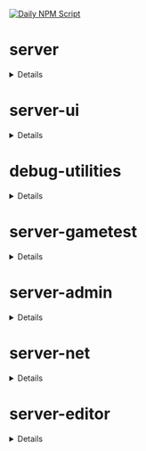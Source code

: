 [![Daily NPM Script](https://github.com/WavePlayz/minecraft-npms-auto/actions/workflows/fetch.yml/badge.svg)](https://github.com/WavePlayz/minecraft-npms-auto/actions/workflows/fetch.yml)
# server
<details>

stable
```
2.3.0
```

beta
```
2.4.0-beta.1.21.120-stable
```

preview
```
2.4.0-rc.1.21.130-preview.25
```

preview beta
```
2.5.0-beta.1.21.130-preview.25
```
</details>

# server-ui
<details>

stable
```
2.0.0
```

beta
```
2.1.0-beta.1.21.120-stable
```

preview
```
2.0.0-rc.1.21.100-preview.20
```

preview beta
```
2.1.0-beta.1.21.130-preview.25
```
</details>

# debug-utilities
<details>

stable
```
null
```

beta
```
1.0.0-beta.1.21.120-stable
```

preview
```
null
```

preview beta
```
1.0.0-beta.1.21.130-preview.25
```
</details>

# server-gametest
<details>

stable
```
0.1.0
```

beta
```
1.0.0-beta.1.21.120-stable
```

preview
```
0.1.0-rc.1.21.40-preview.20
```

preview beta
```
1.0.0-beta.1.21.130-preview.25
```
</details>

# server-admin
<details>

stable
```
1.0.0-beta.release.1.19.50
```

beta
```
1.0.0-beta.1.21.120-stable
```

preview
```
null
```

preview beta
```
1.0.0-beta.1.21.130-preview.25
```
</details>

# server-net
<details>

stable
```
1.0.0-beta.release.1.19.50
```

beta
```
1.0.0-beta.1.21.120-stable
```

preview
```
null
```

preview beta
```
1.0.0-beta.1.21.130-preview.25
```
</details>

# server-editor
<details>

stable
```
null
```

beta
```
0.1.0-beta.1.21.120-stable
```

preview
```
null
```

preview beta
```
0.1.0-beta.1.21.130-preview.25
```
</details>

